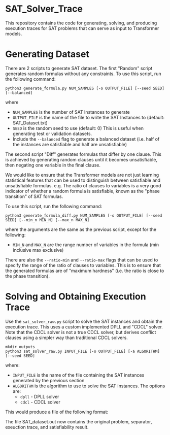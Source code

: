 # SAT_Solver_Trace

This repository contains the code for generating, solving, and producing execution traces for SAT problems that can serve as input to Transformer models.


# Generating Dataset

There are 2 scripts to generate SAT dataset. The first "Random" script generates random formulas without any constraints. To use this script, run the following command:

```
python3 generate_formula.py NUM_SAMPLES [-o OUTPUT_FILE] [--seed SEED] [--balanced]
```
where
* `NUM_SAMPLES` is the number of SAT Instances to generate
* `OUTPUT_FILE` is the name of the file to write the SAT Instances to (default: SAT_Dataset.txt)
* `SEED` is the random seed to use (default: 0) This is useful when generating test or validation datasets.
* Include the `--balanced` flag to generate a balanced dataset (i.e. half of the instances are satisfiable and half are unsatisfiable)

The second script "Diff" generates formulas that differ by one clause. This is achieved by generating random clauses until it becomes unsatisfiable, then negating one variable in the final clause.

We would like to ensure that the Transformer models are not just learning statistical features that can be used to distinguish between satisfiable and unsatisfiable formulas. e.g. The ratio of clauses to variables is a very good indicator of whether a random formula is satisfiable, known as the "phase transition" of SAT formulas.

To use this script, run the following command:
```
python3 generate_formula_diff.py NUM_SAMPLES [-o OUTPUT_FILE] [--seed SEED] [--min_n MIN_N] [--max_n MAX_N]
```
where the arguments are the same as the previous script, except for the following:
* `MIN_N` and `MAX_N` are the range number of variables in the formula (min inclusive max exclusive)

There are also the `--ratio-min` and `--ratio-max` flags that can be used to specify the range of the ratio of clauses to variables. This is to ensure that the generated formulas are of "maximum hardness" (i.e. the ratio is close to the phase transition).

# Solving and Obtaining Execution Trace
Use the `sat_solver_raw.py` script to solve the SAT instances and obtain the execution trace. This uses a custom implemented DPLL and "CDCL" solver. Note that the CDCL solver is not a true CDCL solver, but derives conflict clauses using a simpler way than traditional CDCL solvers.

```
mkdir outputs
python3 sat_solver_raw.py INPUT_FILE [-o OUTPUT_FILE] [-a ALGORITHM] [--seed SEED]
```
where:
* `INPUT_FILE` is the name of the file containing the SAT instances generated by the previous section
* `ALGORITHM` is the algorithm to use to solve the SAT instances. The options are:
  * `dpll` - DPLL solver
  * `cdcl` - CDCL solver

This would produce a file of the following format:

The file SAT_dataset.out now contains the original problem, separator, exeuction trace, and satisfiability result.

